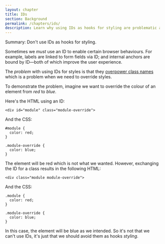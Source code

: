 ```yaml
---
layout: chapter
title: IDs
section: Background
permalink: /chapters/ids/
description: Learn why using IDs as hooks for styling are problematic and what you should do instead.
---
```


Summary: Don't use IDs as hooks for styling.

Sometimes we *must* use an ID to enable certain browser behaviours. For example, labels are linked to form fields via ID; and internal anchors are bound by ID&mdash;both of which improve the user experience.

The *problem* with using IDs for styles is that they [overpower class names](http://www.w3.org/TR/css3-selectors/#specificity) which is a problem when we need to override styles.

To demonstrate the problem, imagine we want to override the colour of an element from *red* to *blue*.

Here's the HTML using an ID:

	<div id="module" class="module-override">

And the CSS:

	#module {
	  color: red;
	}

	.module-override {
	  color: blue;
	}

The element will be red which is not what we wanted. However, exchanging the ID for a class results in the following HTML:

	<div class="module module-override">

And the CSS:

	.module {
	  color: red;
	}

	.module-override {
	  color: blue;
	}

In this case, the element will be blue as we intended. So it's not that we can't use IDs, it's just that we should avoid them as hooks *styling*.